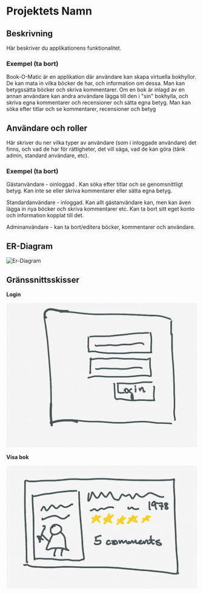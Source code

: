 # Projektets Namn

## Beskrivning

Här beskriver du applikationens funktionalitet.

### Exempel (ta bort)

Book-O-Matic är en applikation där användare kan skapa virtuella bokhyllor. De kan mata in vilka böcker de har, och information om dessa. Man kan betygssätta böcker och skriva kommentarer. Om en bok är inlagd av en annan användare kan andra användare lägga till den i "sin" bokhylla, och skriva egna kommentarer och recensioner och sätta egna betyg. Man kan söka efter titlar och se kommentarer, recensioner och betyg

## Användare och roller

Här skriver du ner vilka typer av användare (som i inloggade användare) det finns, och vad de har för rättigheter, det vill säga, vad de kan göra (tänk admin, standard användare, etc).

### Exempel (ta bort)

Gästanvändare - oinloggad
. Kan söka efter titlar och se genomsnittligt betyg. Kan inte se eller skriva kommentarer eller sätta egna betyg.

Standardanvändare - inloggad. Kan allt gästanvändare kan, men kan även lägga in nya böcker och skriva kommentarer etc. Kan ta bort sitt eget konto och information kopplat till det.

Adminanvändare - kan ta bort/editera böcker, kommentarer och användare.

## ER-Diagram

![Er-Diagram](./er_diagram.png?raw=true "ER-diagram")

## Gränssnittsskisser

**Login**

![Er-Diagram](./ui_login.png?raw=true "ER-diagram")

**Visa bok**

![Er-Diagram](./ui_show_book.png?raw=true "ER-diagram")